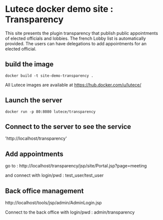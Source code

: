 # Lutece docker demo site : Transparency

This site presents the plugin transparency that publish public appointments of elected officials and lobbies. The french Lobby list is automatically provided.
The users can have delegations to add appointments for an elected official.


## build the image

`docker build -t site-demo-transparency .`

All Lutece images are available at https://hub.docker.com/u/lutece/

## Launch the server


`docker run -p 80:8080 lutece/transparency`

## Connect to the server to see the service

'http://localhost/transparency'

## Add appointments
go to : http://localhost/transparency/jsp/site/Portal.jsp?page=meeting

and connect with login/pwd : test_user/test_user

## Back office management

http://localhost/tools/jsp/admin/AdminLogin.jsp

Connect to the back office with login/pwd : admin/transparency
